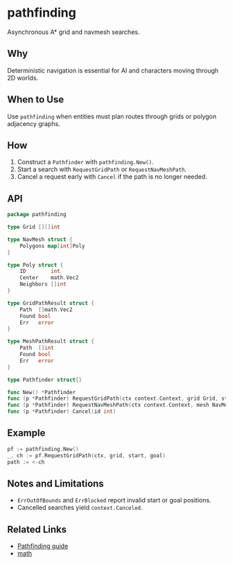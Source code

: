 # pathfinding

Asynchronous A* grid and navmesh searches.

## Why

Deterministic navigation is essential for AI and characters moving through 2D worlds.

## When to Use

Use `pathfinding` when entities must plan routes through grids or polygon adjacency graphs.

## How

1. Construct a `Pathfinder` with `pathfinding.New()`.
2. Start a search with `RequestGridPath` or `RequestNavMeshPath`.
3. Cancel a request early with `Cancel` if the path is no longer needed.

## API

```go
package pathfinding

type Grid [][]int

type NavMesh struct {
    Polygons map[int]Poly
}

type Poly struct {
    ID        int
    Center    math.Vec2
    Neighbors []int
}

type GridPathResult struct {
    Path  []math.Vec2
    Found bool
    Err   error
}

type MeshPathResult struct {
    Path  []int
    Found bool
    Err   error
}

type Pathfinder struct{}

func New() *Pathfinder
func (p *Pathfinder) RequestGridPath(ctx context.Context, grid Grid, start, goal math.Vec2) (int, <-chan GridPathResult)
func (p *Pathfinder) RequestNavMeshPath(ctx context.Context, mesh NavMesh, start, goal int) (int, <-chan MeshPathResult)
func (p *Pathfinder) Cancel(id int)
```

## Example

```go
pf := pathfinding.New()
_, ch := pf.RequestGridPath(ctx, grid, start, goal)
path := <-ch
```

## Notes and Limitations

- `ErrOutOfBounds` and `ErrBlocked` report invalid start or goal positions.
- Cancelled searches yield `context.Canceled`.

## Related Links

- [Pathfinding guide](../guide/pathfinding)
- [math](./math)
